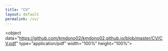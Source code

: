 ```yaml
---
title: "CV"
layout: default
permalink: /cv/
---
```

<object data=”https://github.com/kmdono02/kmdono02.github.io/blob/master/CV/CV.pdf" type=”application/pdf” width=”100%” height=”100%”>
</object>
